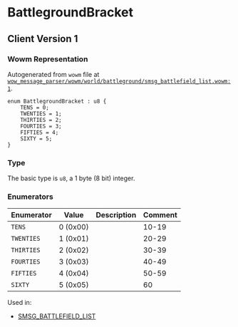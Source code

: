 # BattlegroundBracket

## Client Version 1

### Wowm Representation

Autogenerated from `wowm` file at [`wow_message_parser/wowm/world/battleground/smsg_battlefield_list.wowm:1`](https://github.com/gtker/wow_messages/tree/main/wow_message_parser/wowm/world/battleground/smsg_battlefield_list.wowm#L1).

```rust,ignore
enum BattlegroundBracket : u8 {
    TENS = 0;
    TWENTIES = 1;
    THIRTIES = 2;
    FOURTIES = 3;
    FIFTIES = 4;
    SIXTY = 5;
}
```
### Type
The basic type is `u8`, a 1 byte (8 bit) integer.
### Enumerators
| Enumerator | Value  | Description | Comment |
| --------- | -------- | ----------- | ------- |
| `TENS` | 0 (0x00) |  | 10-19 |
| `TWENTIES` | 1 (0x01) |  | 20-29 |
| `THIRTIES` | 2 (0x02) |  | 30-39 |
| `FOURTIES` | 3 (0x03) |  | 40-49 |
| `FIFTIES` | 4 (0x04) |  | 50-59 |
| `SIXTY` | 5 (0x05) |  | 60 |

Used in:
* [SMSG_BATTLEFIELD_LIST](smsg_battlefield_list.md)

